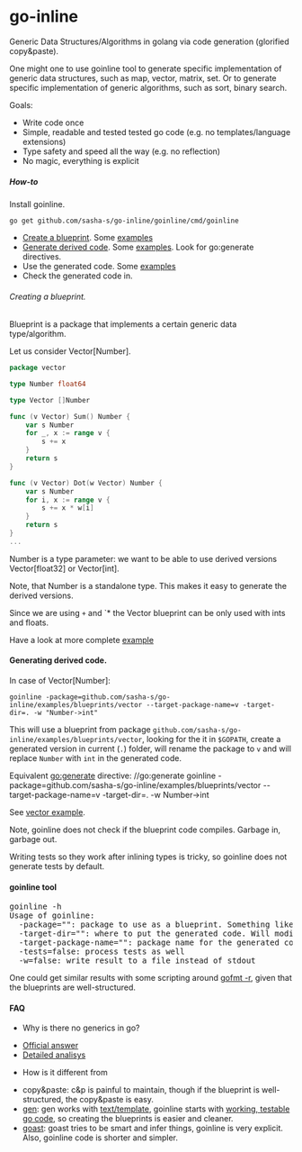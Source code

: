 # go-inline
Generic Data Structures/Algorithms in golang via code generation (glorified copy&paste).

One might one to use goinline tool to generate specific implementation of generic data structures, such as map, vector, matrix, set.
Or to  generate specific implementation of generic algorithms, such as sort, binary search.

Goals:

* Write code once
* Simple, readable and tested tested go code (e.g. no templates/language extensions)
* Type safety and speed all the way (e.g. no reflection)
* No magic, everything is explicit

##### How-to
Install goinline.
```
go get github.com/sasha-s/go-inline/goinline/cmd/goinline
```

* [Create a blueprint](). Some [examples](https://github.com/sasha-s/go-inline/blob/master/examples/blueprints)
* [Generate derived code](). Some [examples](https://github.com/sasha-s/go-inline/blob/master/examples/usage). Look for go:generate directives.
* Use the generated code.  Some [examples](https://github.com/sasha-s/go-inline/blob/master/examples/usage)
* Check the generated code in.


###### Creating a blueprint.

Blueprint is a package that implements a certain generic data type/algorithm.

Let us consider Vector[Number].

```go
package vector

type Number float64

type Vector []Number

func (v Vector) Sum() Number {
    var s Number
    for _, x := range v {
        s += x
    }
    return s
}

func (v Vector) Dot(w Vector) Number {
    var s Number
    for i, x := range v {
        s += x * w[i]
    }
    return s
}
...
```
Number is a type parameter: we want to be able to use derived versions Vector[float32] or Vector[int].

Note, that Number is a standalone type. This makes it easy to generate the derived versions.

Since we are using `+` and `* the Vector blueprint can be only used with ints and floats.

Have a look at more complete [example](https://github.com/sasha-s/go-inline/blob/master/examples/blueprints/vector/vector.go)

#### Generating derived code.

In case of Vector[Number]:

```
goinline -package=github.com/sasha-s/go-inline/examples/blueprints/vector --target-package-name=v -target-dir=. -w "Number->int"
```

This will use a blueprint from package `github.com/sasha-s/go-inline/examples/blueprints/vector`, looking for the it in `$GOPATH`, create a generated version in current (`.`) folder, will rename the package to `v` and will replace `Number` with `int` in the generated code.

Equivalent [go:generate](http://blog.golang.org/generate) directive:
//go:generate goinline -package=github.com/sasha-s/go-inline/examples/blueprints/vector --target-package-name=v -target-dir=. -w Number->int

See [vector example](https://github.com/sasha-s/go-inline/blob/master/examples/usage/v/vector_example_test.go).

Note, goinline does not check if the blueprint code compiles. Garbage in, garbage out.

Writing tests so they work after inlining types is tricky, so goinline does not generate tests by default.

#### goinline tool

<pre>
goinline -h
Usage of goinline:
  -package="": package to use as a blueprint. Something like `github.com/sasha-s/go-inline/examples/blueprints/concurrentmap`
  -target-dir="": where to put the generated code. Will modify the blueprint (according to package) if empty
  -target-package-name="": package name for the generated code. Ignored if empty
  -tests=false: process tests as well
  -w=false: write result to a file instead of stdout
</pre>

One could get similar results with some scripting around [gofmt -r](https://golang.org/cmd/gofmt/), given that the blueprints are well-structured.

#### FAQ
* Why is there no generics in go?
 - [Official answer](https://golang.org/doc/faq#generics)
 - [Detailed analisys](https://docs.google.com/document/d/1vrAy9gMpMoS3uaVphB32uVXX4pi-HnNjkMEgyAHX4N4/)
* How is it different from
 - copy&paste: c&p is painful to maintain, though if the blueprint is well-structured, the copy&paste is easy.
 - [gen](http://clipperhouse.github.io/gen/): gen works with [text/template](https://github.com/clipperhouse/linkedlist/blob/master/templates.go), goinline starts with [working, testable go code](https://github.com/sasha-s/go-inline/blob/master/examples/blueprints/search/search.go), so creating the blueprints is easier and cleaner.
 - [goast](https://github.com/go-goast/goast): goast tries to be smart and infer things, goinline is very explicit. Also, goinline code is shorter and simpler.


